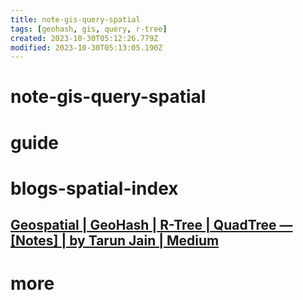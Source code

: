 ```yaml
---
title: note-gis-query-spatial
tags: [geohash, gis, query, r-tree]
created: 2023-10-30T05:12:26.779Z
modified: 2023-10-30T05:13:05.190Z
---
```


# note-gis-query-spatial

# guide

# blogs-spatial-index

## [Geospatial | GeoHash | R-Tree | QuadTree — [Notes] | by Tarun Jain | Medium](https://tarunjain07.medium.com/geospatial-geohash-notes-15cbc50b329d)

# more
